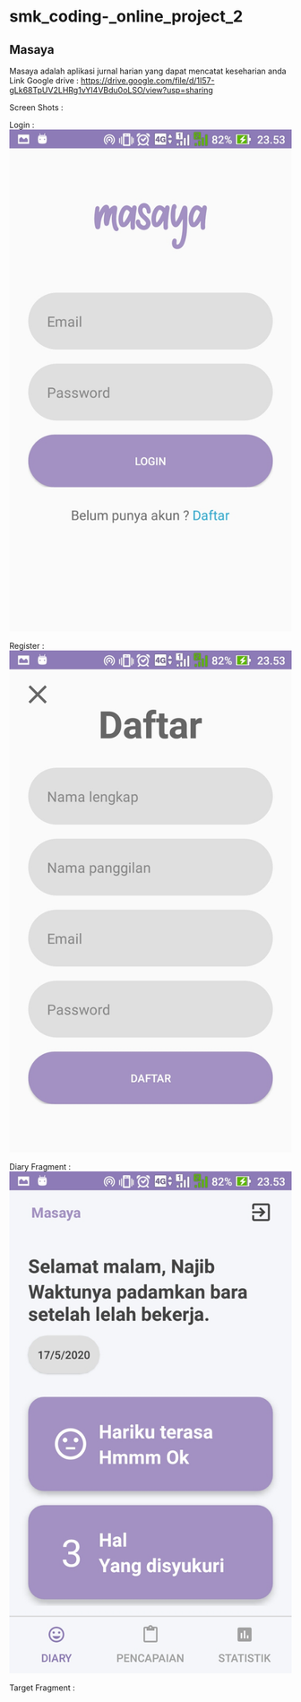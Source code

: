 # smk_coding-_online_project_2
## Masaya
Masaya adalah aplikasi jurnal harian yang dapat mencatat keseharian anda
Link Google drive : https://drive.google.com/file/d/1I57-gLk68TpUV2LHRg1vYI4VBdu0oLSO/view?usp=sharing

Screen Shots :


Login :
![Image of Login](https://raw.githubusercontent.com/LilZulf/smk_coding-_online_project_2/master/ScreenShot/Screenshot_20200517-235303.jpg)

Register :
![Image of Register](https://raw.githubusercontent.com/LilZulf/smk_coding-_online_project_2/master/ScreenShot/Screenshot_20200517-235306.jpg)

Diary Fragment :
![Image of Diary](https://raw.githubusercontent.com/LilZulf/smk_coding-_online_project_2/master/ScreenShot/Screenshot_20200517-235348.jpg)

Target Fragment :


